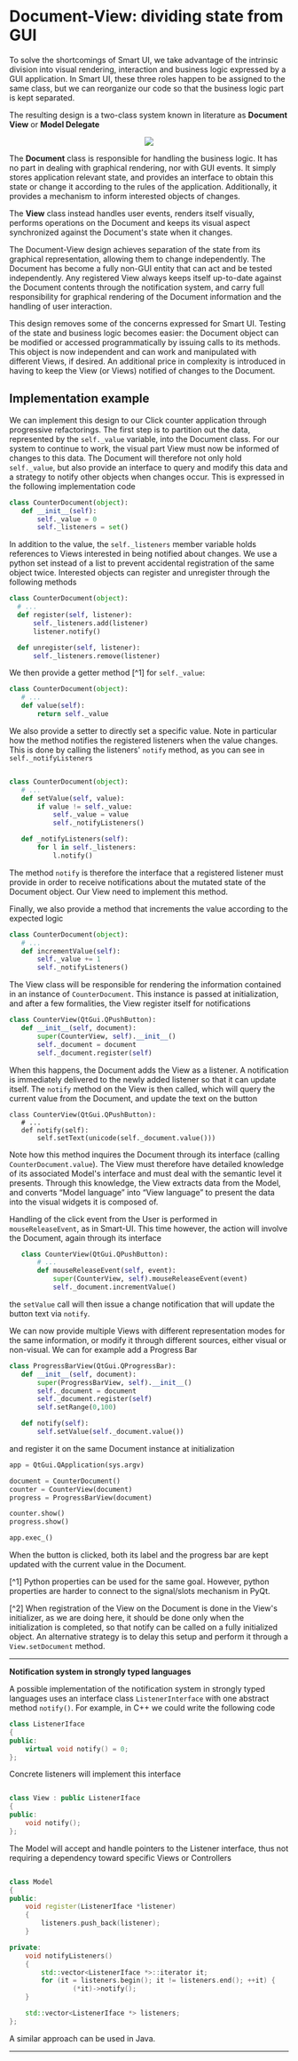 # Document-View: dividing state from GUI

To solve the shortcomings of Smart UI, we take advantage of the intrinsic
division into visual rendering, interaction and business logic expressed by a GUI
application. In Smart UI, these three roles happen to be assigned to the same
class, but we can reorganize our code so that the business logic part is kept
separated.

The resulting design is a two-class system known in literature as **Document View** or **Model Delegate**

<p align="center">
  <img src="images/DocumentViewDesign.png"/>
</p>

The **Document** class is responsible for handling the business logic.
It has no part in dealing with graphical rendering, nor with GUI events. It
simply stores application relevant state, and provides an interface to obtain this
state or change it according to the rules of the application. Additionally, it
provides a mechanism to inform interested objects of changes. 

The **View** class instead handles user events, renders itself visually,
performs operations on the Document and keeps its visual aspect synchronized
against the Document's state when it changes. 

The Document-View design achieves separation of the state from its graphical
representation, allowing them to change independently. The Document has become
a fully non-GUI entity that can act and be tested independently. Any registered
View always keeps itself up-to-date against the Document contents through the
notification system, and carry full responsibility for graphical rendering of
the Document information and the handling of user interaction.

This design removes some of the concerns expressed for Smart UI. Testing of the
state and business logic becomes easier: the Document object can be modified or
accessed programmatically by issuing calls to its methods. This object is now
independent and can work and manipulated with different Views, if desired. An
additional price in complexity is introduced in having to keep the View (or Views) notified of changes to the Document.

## Implementation example

We can implement this design to our Click counter application through progressive refactorings. The first step is to partition out the data, represented by the ``self._value`` variable, into the Document class. For our system to continue to work, the visual part View must now be informed of changes to this data. The Document will therefore not only hold ``self._value``, but also provide an interface to query and modify this data and a strategy to notify other objects when changes occur. This is expressed in the following implementation code  

```python
class CounterDocument(object): 
   def __init__(self): 
       self._value = 0 
       self._listeners = set() 
```

In addition to the value, the ``self._listeners`` member variable holds references to Views interested in being notified about changes. We use a python set instead of a list to prevent accidental registration of the same object twice. Interested objects can register and unregister through the following methods 

```python
class CounterDocument(object): 
  # ...
  def register(self, listener): 
      self._listeners.add(listener) 
      listener.notify() 

  def unregister(self, listener): 
      self._listeners.remove(listener)  
```

We then provide a getter method [^1] for ``self._value``: 

```python
class CounterDocument(object): 
   # ...
   def value(self): 
       return self._value 
```

We also provide a setter to directly set a specific value. Note in particular how the method notifies the registered listeners when the value changes. This is
done by calling the listeners' ``notify`` method, as you can see in
``self._notifyListeners``

```python

class CounterDocument(object): 
   # ...
   def setValue(self, value): 
       if value != self._value: 
           self._value = value 
           self._notifyListeners() 

   def _notifyListeners(self): 
       for l in self._listeners: 
           l.notify()
```

The method ``notify`` is therefore the interface that a registered listener
must provide in order to receive notifications about the mutated state of the
Document object. Our View need to implement this method. 

Finally, we also provide a method that increments the value according to the
expected logic

```python
class CounterDocument(object): 
   # ...
   def incrementValue(self): 
       self._value += 1
       self._notifyListeners() 
```

The View class will be responsible for rendering the information contained in
an instance of ``CounterDocument``. This instance is passed at initialization,
and after a few formalities, the View register itself for notifications

```python
class CounterView(QtGui.QPushButton):
   def __init__(self, document):
       super(CounterView, self).__init__()
       self._document = document
       self._document.register(self)
```

When this happens, the Document adds the View as a listener. A notification is
immediately delivered to the newly added listener so that it can update
itself. The ``notify`` method on the View is then called, which will query the current value from the Document, and update the text on the button

```
class CounterView(QtGui.QPushButton):
   # ...
   def notify(self):
       self.setText(unicode(self._document.value()))
```

Note how this method inquires the Document through its interface (calling
``CounterDocument.value``). The View must therefore have detailed knowledge of its associated Model's interface and must deal with the semantic level it presents. Through this knowledge, the View extracts data from the Model, and converts “Model language” into “View language” to present the data into the visual widgets it is composed of.  

Handling of the click event from the User is performed in ``mouseReleaseEvent``, as in Smart-UI. This time however, the action will involve the Document, again through its interface 

```python
   class CounterView(QtGui.QPushButton):
       # ...
       def mouseReleaseEvent(self, event):
           super(CounterView, self).mouseReleaseEvent(event)
           self._document.incrementValue()
```

the ``setValue`` call will then issue a change notification that will update the
button text via ``notify``.

We can now provide multiple Views with different representation modes for the
same information, or modify it through different sources, either visual or
non-visual. We can for example add a Progress Bar

```python
class ProgressBarView(QtGui.QProgressBar):
   def __init__(self, document):
       super(ProgressBarView, self).__init__()
       self._document = document
       self._document.register(self)
       self.setRange(0,100)

   def notify(self):
       self.setValue(self._document.value())
```

and register it on the same Document instance at initialization 

```python
app = QtGui.QApplication(sys.argv)

document = CounterDocument()
counter = CounterView(document)
progress = ProgressBarView(document)

counter.show()
progress.show()

app.exec_()
```

When the button is clicked, both its label and the progress bar are kept
updated with the current value in the Document.

[^1] Python properties can be used for the same goal. However, python properties are harder to connect to the signal/slots mechanism in PyQt. 

[^2] When registration of the View on the Document is done in the View's
initializer, as we are doing here, it should be done only when the
initialization is completed, so that notify can be called on a fully
initialized object. An alternative strategy is to delay this setup and perform it through a `View.setDocument` method.

-----

**Notification system in strongly typed languages**

A possible implementation of the notification system in strongly typed
languages uses an interface class `ListenerInterface` with one abstract method
`notify()`. For example, in C++ we could write the following code

```cpp
class ListenerIface 
{
public:
    virtual void notify() = 0;
};
```

Concrete listeners will implement this interface

```cpp

class View : public ListenerIface
{
public:
    void notify();
};
```

The Model will accept and handle pointers to the Listener interface, thus
not requiring a dependency toward specific Views or Controllers

```cpp

class Model 
{
public:
    void register(ListenerIface *listener) 
    {
        listeners.push_back(listener);
    }

private:
    void notifyListeners() 
    {
        std::vector<ListenerIface *>::iterator it;
        for (it = listeners.begin(); it != listeners.end(); ++it) {
                (*it)->notify();
    }

    std::vector<ListenerIface *> listeners;
};
```

A similar approach can be used in Java.

-----------
